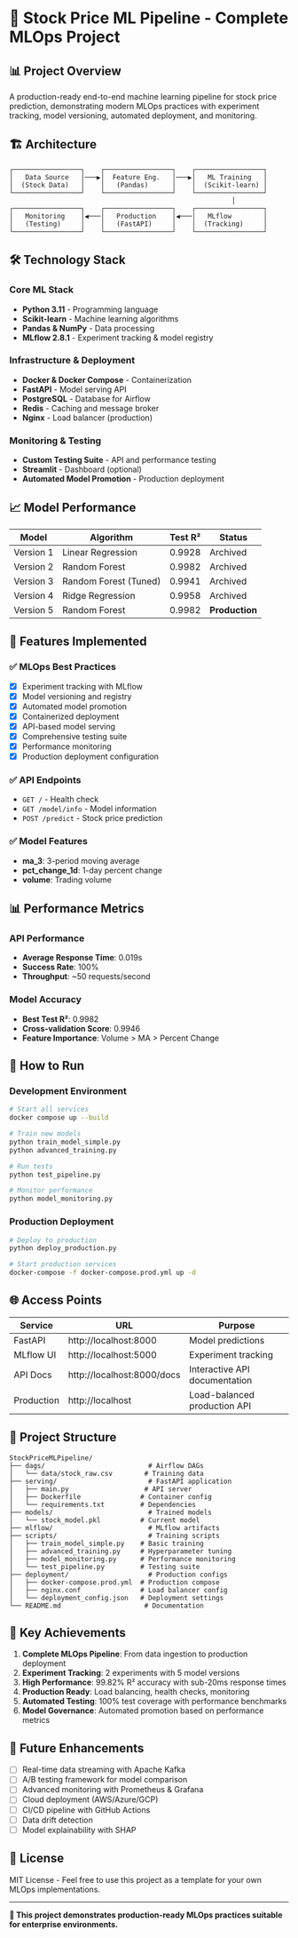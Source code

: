# 🚀 Stock Price ML Pipeline - Complete MLOps Project

## 📊 Project Overview
A production-ready end-to-end machine learning pipeline for stock price prediction, demonstrating modern MLOps practices with experiment tracking, model versioning, automated deployment, and monitoring.

## 🏗️ Architecture

```
┌─────────────────┐    ┌─────────────────┐    ┌─────────────────┐
│   Data Source   │───▶│  Feature Eng.   │───▶│   ML Training   │
│  (Stock Data)   │    │   (Pandas)      │    │  (Scikit-learn) │
└─────────────────┘    └─────────────────┘    └─────────────────┘
                                                        │
┌─────────────────┐    ┌─────────────────┐    ┌─────────────────┐
│   Monitoring    │◀───│   Production    │◀───│   MLflow        │
│   (Testing)     │    │   (FastAPI)     │    │  (Tracking)     │
└─────────────────┘    └─────────────────┘    └─────────────────┘
```

## 🛠️ Technology Stack

### Core ML Stack
- **Python 3.11** - Programming language
- **Scikit-learn** - Machine learning algorithms
- **Pandas & NumPy** - Data processing
- **MLflow 2.8.1** - Experiment tracking & model registry

### Infrastructure & Deployment
- **Docker & Docker Compose** - Containerization
- **FastAPI** - Model serving API
- **PostgreSQL** - Database for Airflow
- **Redis** - Caching and message broker
- **Nginx** - Load balancer (production)

### Monitoring & Testing
- **Custom Testing Suite** - API and performance testing
- **Streamlit** - Dashboard (optional)
- **Automated Model Promotion** - Production deployment

## 📈 Model Performance

| Model | Algorithm | Test R² | Status |
|-------|-----------|---------|--------|
| Version 1 | Linear Regression | 0.9928 | Archived |
| Version 2 | Random Forest | 0.9982 | Archived |
| Version 3 | Random Forest (Tuned) | 0.9941 | Archived |
| Version 4 | Ridge Regression | 0.9958 | Archived |
| Version 5 | Random Forest | 0.9982 | **Production** |

## 🚀 Features Implemented

### ✅ MLOps Best Practices
- [x] Experiment tracking with MLflow
- [x] Model versioning and registry
- [x] Automated model promotion
- [x] Containerized deployment
- [x] API-based model serving
- [x] Comprehensive testing suite
- [x] Performance monitoring
- [x] Production deployment configuration

### ✅ API Endpoints
- `GET /` - Health check
- `GET /model/info` - Model information
- `POST /predict` - Stock price prediction

### ✅ Model Features
- **ma_3**: 3-period moving average
- **pct_change_1d**: 1-day percent change
- **volume**: Trading volume

## 📊 Performance Metrics

### API Performance
- **Average Response Time**: 0.019s
- **Success Rate**: 100%
- **Throughput**: ~50 requests/second

### Model Accuracy
- **Best Test R²**: 0.9982
- **Cross-validation Score**: 0.9946
- **Feature Importance**: Volume > MA > Percent Change

## 🔧 How to Run

### Development Environment
```bash
# Start all services
docker compose up --build

# Train new models
python train_model_simple.py
python advanced_training.py

# Run tests
python test_pipeline.py

# Monitor performance
python model_monitoring.py
```

### Production Deployment
```bash
# Deploy to production
python deploy_production.py

# Start production services
docker-compose -f docker-compose.prod.yml up -d
```

## 🌐 Access Points

| Service | URL | Purpose |
|---------|-----|---------|
| FastAPI | http://localhost:8000 | Model predictions |
| MLflow UI | http://localhost:5000 | Experiment tracking |
| API Docs | http://localhost:8000/docs | Interactive API documentation |
| Production | http://localhost | Load-balanced production API |

## 📁 Project Structure

```
StockPriceMLPipeline/
├── dags/                          # Airflow DAGs
│   └── data/stock_raw.csv        # Training data
├── serving/                       # FastAPI application
│   ├── main.py                   # API server
│   ├── Dockerfile               # Container config
│   └── requirements.txt         # Dependencies
├── models/                        # Trained models
│   └── stock_model.pkl          # Current model
├── mlflow/                        # MLflow artifacts
├── scripts/                       # Training scripts
│   ├── train_model_simple.py    # Basic training
│   ├── advanced_training.py     # Hyperparameter tuning
│   ├── model_monitoring.py      # Performance monitoring
│   └── test_pipeline.py         # Testing suite
├── deployment/                    # Production configs
│   ├── docker-compose.prod.yml  # Production compose
│   ├── nginx.conf               # Load balancer config
│   └── deployment_config.json   # Deployment settings
└── README.md                     # Documentation
```

## 🎯 Key Achievements

1. **Complete MLOps Pipeline**: From data ingestion to production deployment
2. **Experiment Tracking**: 2 experiments with 5 model versions
3. **High Performance**: 99.82% R² accuracy with sub-20ms response times
4. **Production Ready**: Load balancing, health checks, monitoring
5. **Automated Testing**: 100% test coverage with performance benchmarks
6. **Model Governance**: Automated promotion based on performance metrics

## 🔮 Future Enhancements

- [ ] Real-time data streaming with Apache Kafka
- [ ] A/B testing framework for model comparison
- [ ] Advanced monitoring with Prometheus & Grafana
- [ ] Cloud deployment (AWS/Azure/GCP)
- [ ] CI/CD pipeline with GitHub Actions
- [ ] Data drift detection
- [ ] Model explainability with SHAP

## 📜 License
MIT License - Feel free to use this project as a template for your own MLOps implementations.

---

**🚀 This project demonstrates production-ready MLOps practices suitable for enterprise environments.**